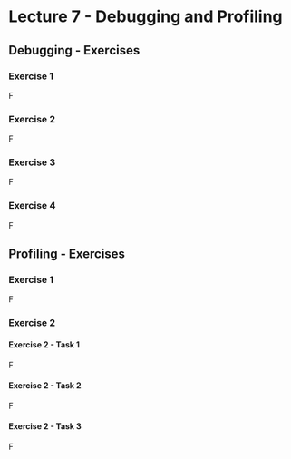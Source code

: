 # Lecture 7 - Debugging and Profiling

## Debugging - Exercises

### Exercise 1

F

### Exercise 2

F

### Exercise 3

F

### Exercise 4

F

## Profiling - Exercises

### Exercise 1

F

### Exercise 2

#### Exercise 2 - Task 1

F

#### Exercise 2 - Task 2

F

#### Exercise 2 - Task 3

F
